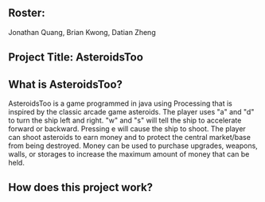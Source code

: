 ## Roster: 
Jonathan Quang, Brian Kwong, Datian Zheng 
## Project Title: AsteroidsToo

## What is AsteroidsToo?
AsteroidsToo is a game programmed in java using Processing that is inspired by the classic arcade game asteroids. The player uses "a" 
and "d" to turn the ship left and right. "w" and "s" will tell the ship to accelerate forward or backward. Pressing e will cause the ship
to shoot. The player can shoot asteroids to earn money and to protect the central market/base from being destroyed. Money can be used
to purchase upgrades, weapons, walls, or storages to increase the maximum amount of money that can be held.

## How does this project work?
